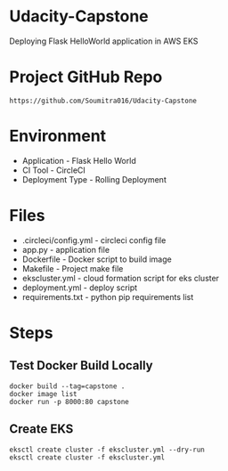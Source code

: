 # Udacity-Capstone

Deploying Flask HelloWorld application in AWS EKS

# Project GitHub Repo

    https://github.com/Soumitra016/Udacity-Capstone

# Environment

- Application     - Flask Hello World
- CI Tool         - CircleCI
- Deployment Type - Rolling Deployment


# Files
- .circleci/config.yml          - circleci config file
- app.py                        - application file
- Dockerfile                    - Docker script to build image
- Makefile                      - Project make file
- ekscluster.yml                - cloud formation script for eks cluster
- deployment.yml                - deploy script
- requirements.txt              - python pip requirements list

# Steps

##  Test Docker Build Locally

```
docker build --tag=capstone .
docker image list
docker run -p 8000:80 capstone
```

## Create EKS
```
eksctl create cluster -f ekscluster.yml --dry-run
eksctl create cluster -f ekscluster.yml
```